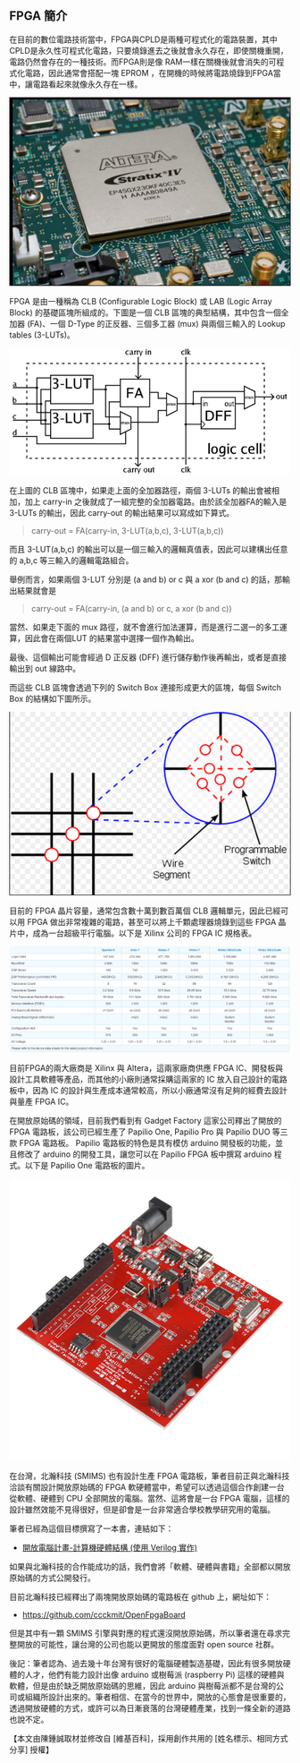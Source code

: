 ## FPGA 簡介

在目前的數位電路技術當中，FPGA與CPLD是兩種可程式化的電路裝置，其中CPLD是永久性可程式化電路，只要燒錄進去之後就會永久存在，即使關機重開，電路仍然會存在的一種技術。而FPGA則是像 RAM一樣在關機後就會消失的可程式化電路，因此通常會搭配一塊 EPROM ，在開機的時候將電路燒錄到FPGA當中，讓電路看起來就像永久存在一樣。

![圖、Altera StratixIVGX FPGA](../img/FPGA_IC.png)

FPGA 是由一種稱為 CLB (Configurable Logic Block) 或 LAB (Logic Array Block) 的基礎區塊所組成的。下圖是一個 CLB 區塊的典型結構，其中包含一個全加器 (FA)、一個 D-Type 的正反器、三個多工器 (mux) 與兩個三輸入的 Lookup tables (3-LUTs)。

![圖、FPGA 的邏輯區塊 CLB ](../img/Cell.png)

在上圖的 CLB 區塊中，如果走上面的全加器路徑，兩個 3-LUTs 的輸出會被相加，加上 carry-in 之後就成了一組完整的全加器電路。由於該全加器FA的輸入是3-LUTs 的輸出，因此 carry-out 的輸出結果可以寫成如下算式。

> carry-out = FA(carry-in, 3-LUT(a,b,c), 3-LUT(a,b,c))

而且 3-LUT(a,b,c) 的輸出可以是一個三輸入的邏輯真值表，因此可以建構出任意的 a,b,c 等三輸入的邏輯電路組合。

舉例而言，如果兩個 3-LUT 分別是 (a and b) or c 
與 a xor (b and c) 的話，那輸出結果就會是

> carry-out = FA(carry-in, (a and b) or c, a xor (b and c))

當然、如果走下面的 mux 路徑，就不會進行加法運算，而是進行二選一的多工運算，因此會在兩個LUT 的結果當中選擇一個作為輸出。

最後、這個輸出可能會經過 D 正反器 (DFF) 進行儲存動作後再輸出，或者是直接輸出到 out 線路中。

而這些 CLB 區塊會透過下列的 Switch Box 連接形成更大的區塊，每個 Switch Box 的結構如下圖所示。

![圖、切換盒 Switch Box ](../img/switchbox.png)

目前的 FPGA 晶片容量，通常包含數十萬到數百萬個 CLB 邏輯單元，因此已經可以用 FPGA 做出非常複雜的電路，甚至可以將上千顆處理器燒錄到這些 FPGA 晶片中，成為一台超級平行電腦。以下是 Xilinx 公司的 FPGA IC 規格表。

![圖、 Xilinx 的各款 FPGA IC 容量規格表(以上表格來自 Xilinx 的網站，網址為： http://www.xilinx.com/products/silicon-devices/fpga/)](../img/XilinxTable.png)

目前FPGA的兩大廠商是 Xilinx 與 Altera，這兩家廠商供應 FPGA IC、開發板與設計工具軟體等產品，而其他的小廠則通常採購這兩家的 IC 放入自己設計的電路板中，因為 IC 的設計與生產成本通常較高，所以小廠通常沒有足夠的經費去設計與量產 FPGA IC。

在開放原始碼的領域，目前我們看到有 Gadget Factory 這家公司釋出了開放的 FPGA 電路板，該公司已經生產了 Papilio One, Papilio Pro 與 Papilio DUO 等三款 FPGA 電路板。 Papilio 電路板的特色是具有模仿 arduino 開發板的功能，並且修改了 arduino 的開發工具，讓您可以在 Papilio FPGA 板中撰寫 arduino 程式。以下是 Papilio One 電路板的圖片。

![圖、Papilio One FPGA 電路板](../img/papilio1.jpg)

在台灣，北瀚科技 (SMIMS) 也有設計生產 FPGA 電路板，筆者目前正與北瀚科技洽談有關設計開放原始碼的 FPGA 軟硬體當中，希望可以透過這個合作創建一台從軟體、硬體到 CPU 全部開放的電腦。當然、這將會是一台 FPGA 電腦，這樣的設計雖然效能不見得很好，但是卻會是一台非常適合學校教學研究用的電腦。

筆者已經為這個目標撰寫了一本書，連結如下：

* [開放電腦計畫-計算機硬體結構
(使用 Verilog 實作)](http://ccckmit.github.io/co/htm/book.html)

如果與北瀚科技的合作能成功的話，我們會將「軟體、硬體與書籍」全部都以開放原始碼的方式公開發行。

目前北瀚科技已經釋出了兩塊開放原始碼的電路板在 github 上，網址如下：

* <https://github.com/ccckmit/OpenFpgaBoard>

但是其中有一顆 SMIMS 引擎與對應的程式還沒開放原始碼，所以筆者還在尋求完整開放的可能性，讓台灣的公司也能以更開放的態度面對 open source 社群。

後記：筆者認為、過去幾十年台灣有很好的電腦硬體製造基礎，因此有很多開放硬體的人才，他們有能力設計出像 arduino 或樹莓派 (raspberry Pi) 這樣的硬體與軟體，但是由於缺乏開放原始碼的思維，因此 arduino 與樹莓派都不是台灣的公司或組織所設計出來的。筆者相信、在當今的世界中，開放的心態會是很重要的，透過開放硬體的方式，或許可以為日漸衰落的台灣硬體產業，找到一條全新的道路也說不定。
 
【本文由陳鍾誠取材並修改自 [維基百科]，採用創作共用的 [姓名標示、相同方式分享] 授權】

